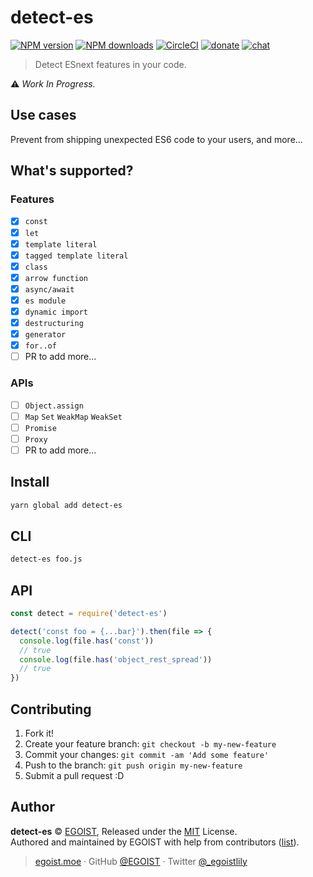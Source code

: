 
# detect-es

[![NPM version](https://img.shields.io/npm/v/detect-es.svg?style=flat)](https://npmjs.com/package/detect-es) [![NPM downloads](https://img.shields.io/npm/dm/detect-es.svg?style=flat)](https://npmjs.com/package/detect-es) [![CircleCI](https://circleci.com/gh/egoist/detect-es/tree/master.svg?style=shield)](https://circleci.com/gh/egoist/detect-es/tree/master)  [![donate](https://img.shields.io/badge/$-donate-ff69b4.svg?maxAge=2592000&style=flat)](https://github.com/egoist/donate) [![chat](https://img.shields.io/badge/chat-on%20discord-7289DA.svg?style=flat)](https://chat.egoist.moe)

> Detect ESnext features in your code.

⚠️  *Work In Progress.*

## Use cases

Prevent from shipping unexpected ES6 code to your users, and more...

## What's supported?

### Features

- [x] `const`
- [x] `let`
- [x] `template literal`
- [x] `tagged template literal`
- [x] `class`
- [x] `arrow function`
- [x] `async/await`
- [x] `es module`
- [x] `dynamic import`
- [x] `destructuring`
- [x] `generator`
- [x] `for..of`
- [ ] PR to add more...

### APIs

- [ ] `Object.assign`
- [ ] `Map` `Set` `WeakMap` `WeakSet`
- [ ] `Promise`
- [ ] `Proxy`
- [ ] PR to add more...

## Install

```bash
yarn global add detect-es
```

## CLI

```bash
detect-es foo.js
```

## API

```js
const detect = require('detect-es')

detect('const foo = {...bar}').then(file => {
  console.log(file.has('const'))
  // true
  console.log(file.has('object_rest_spread'))
  // true
})
```

## Contributing

1. Fork it!
2. Create your feature branch: `git checkout -b my-new-feature`
3. Commit your changes: `git commit -am 'Add some feature'`
4. Push to the branch: `git push origin my-new-feature`
5. Submit a pull request :D


## Author

**detect-es** © [EGOIST](https://github.com/egoist), Released under the [MIT](./LICENSE) License.<br>
Authored and maintained by EGOIST with help from contributors ([list](https://github.com/egoist/detect-es/contributors)).

> [egoist.moe](https://egoist.moe) · GitHub [@EGOIST](https://github.com/egoist) · Twitter [@_egoistlily](https://twitter.com/_egoistlily)
